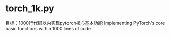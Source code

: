 # torch_1k.py
目标：1000行代码以内实现pytorch核心基本功能 Implementing PyTorch's core basic functions within 1000 lines of code
